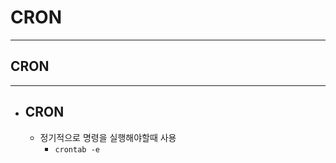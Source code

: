 
# CRON	
-----------------------------------------------

## CRON
-----------------------------------------------

- ## CRON
	- 정기적으로 명령을 실행해야할때 사용 
		+ ``` crontab -e ```


	<br/>


	<br/><br/><br/>